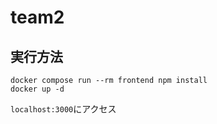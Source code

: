 # team2
## 実行方法
```
docker compose run --rm frontend npm install
docker up -d
```
`localhost:3000`にアクセス
